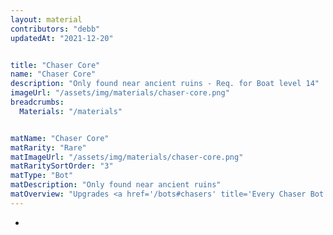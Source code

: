 ```yaml
---
layout: material
contributors: "debb"
updatedAt: "2021-12-20"


title: "Chaser Core"
name: "Chaser Core"
description: "Only found near ancient ruins - Req. for Boat level 14"
imageUrl: "/assets/img/materials/chaser-core.png"
breadcrumbs:
  Materials: "/materials"


matName: "Chaser Core"
matRarity: "Rare"
matImageUrl: "/assets/img/materials/chaser-core.png"
matRaritySortOrder: "3"
matType: "Bot"
matDescription: "Only found near ancient ruins"
matOverview: "Upgrades <a href='/bots#chasers' title='Every Chaser Bot'>Chasers</a> past level 10."
---
```




 -
